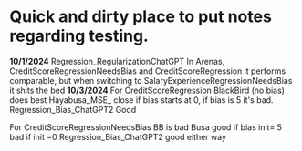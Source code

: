 # Quick and dirty place to put notes regarding testing.
**10/1/2024**
Regression_RegularizationChatGPT
In Arenas, CreditScoreRegressionNeedsBias and CreditScoreRegression it performs comparable, but when switching to SalaryExperienceRegressionNeedsBias it shits the bed
**10/3/2024**
For CreditScoreRegression
BlackBird (no bias) does best
Hayabusa_MSE_ close if bias starts at 0, if bias is 5 it's bad.
Regression_Bias_ChatGPT2 Good 

For CreditScoreRegressionNeedsBias
BB is bad
Busa good if bias init=.5 bad if init =0
Regression_Bias_ChatGPT2 good either way
